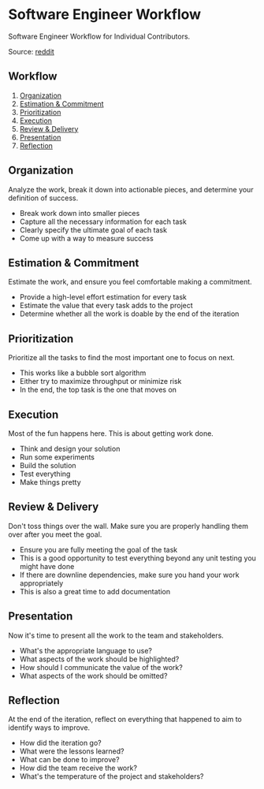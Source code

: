 # Software Engineer Workflow

Software Engineer Workflow for Individual Contributors.

Source: [reddit](https://www.reddit.com/r/SoftwareEngineering/comments/j00axh/software_engineer_workflow_whats_missing/)

## Workflow

1. [Organization](#organization)
1. [Estimation & Commitment](#estimation-&-commitment)
1. [Prioritization](#prioritization)
1. [Execution](#execution)
1. [Review & Delivery](#review-&-delivery)
1. [Presentation](#presentation)
1. [Reflection](#reflection)

## Organization

Analyze the work, break it down into actionable pieces, and determine your definition of success.

- Break work down into smaller pieces
- Capture all the necessary information for each task
- Clearly specify the ultimate goal of each task
- Come up with a way to measure success

## Estimation & Commitment

Estimate the work, and ensure you feel comfortable making a commitment.

- Provide a high-level effort estimation for every task
- Estimate the value that every task adds to the project
- Determine whether all the work is doable by the end of the iteration

## Prioritization

Prioritize all the tasks to find the most important one to focus on next.

- This works like a bubble sort algorithm
- Either try to maximize throughput or minimize risk
- In the end, the top task is the one that moves on

## Execution

Most of the fun happens here. This is about getting work done.

- Think and design your solution
- Run some experiments
- Build the solution
- Test everything
- Make things pretty

## Review & Delivery

Don't toss things over the wall. Make sure you are properly handling them over after you meet the goal.

- Ensure you are fully meeting the goal of the task
- This is a good opportunity to test everything beyond any unit testing you might have done
- If there are downline dependencies, make sure you hand your work appropriately
- This is also a great time to add documentation

## Presentation

Now it's time to present all the work to the team and stakeholders.

- What's the appropriate language to use?
- What aspects of the work should be highlighted?
- How should I communicate the value of the work?
- What aspects of the work should be omitted?

## Reflection

At the end of the iteration, reflect on everything that happened to aim to identify ways to improve.

- How did the iteration go?
- What were the lessons learned?
- What can be done to improve?
- How did the team receive the work?
- What's the temperature of the project and stakeholders?
